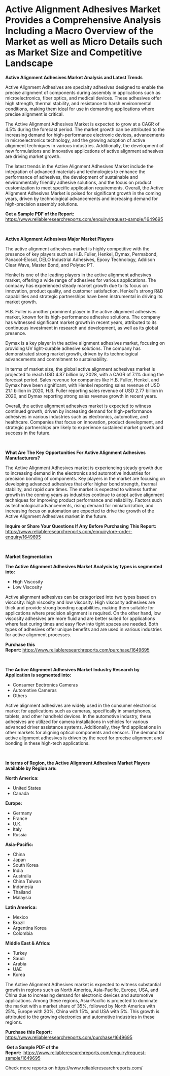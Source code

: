 <p><h1>Active Alignment Adhesives Market Provides a Comprehensive Analysis Including a Macro Overview of the Market as well as Micro Details such as Market Size and Competitive Landscape</h1></p><p><strong>Active Alignment Adhesives Market Analysis and Latest Trends</strong></p>
<p><p>Active Alignment Adhesives are specialty adhesives designed to enable the precise alignment of components during assembly in applications such as microelectronics, fiber optics, and medical devices. These adhesives offer high strength, thermal stability, and resistance to harsh environmental conditions, making them ideal for use in demanding applications where precise alignment is critical.</p><p>The Active Alignment Adhesives Market is expected to grow at a CAGR of 4.5% during the forecast period. The market growth can be attributed to the increasing demand for high-performance electronic devices, advancements in microelectronics technology, and the growing adoption of active alignment techniques in various industries. Additionally, the development of new formulations and innovative applications of active alignment adhesives are driving market growth.</p><p>The latest trends in the Active Alignment Adhesives Market include the integration of advanced materials and technologies to enhance the performance of adhesives, the development of sustainable and environmentally friendly adhesive solutions, and the focus on product customization to meet specific application requirements. Overall, the Active Alignment Adhesives Market is poised for significant growth in the coming years, driven by technological advancements and increasing demand for high-precision assembly solutions.</p></p>
<p><strong>Get a Sample PDF of the Report:&nbsp;</strong> <a href="https://www.reliableresearchreports.com/enquiry/request-sample/1649695">https://www.reliableresearchreports.com/enquiry/request-sample/1649695</a></p>
<p>&nbsp;</p>
<p><strong>Active Alignment Adhesives Major Market Players</strong></p>
<p><p>The active alignment adhesives market is highly competitive with the presence of key players such as H.B. Fuller, Henkel, Dymax, Permabond, Panacol-Elosol, DELO Industrial Adhesives, Epoxy Technology, Addison Clear Wave, Master Bond, and Polytec PT.</p><p>Henkel is one of the leading players in the active alignment adhesives market, offering a wide range of adhesives for various applications. The company has experienced steady market growth due to its focus on innovation, product quality, and customer satisfaction. Henkel's strong R&D capabilities and strategic partnerships have been instrumental in driving its market growth.</p><p>H.B. Fuller is another prominent player in the active alignment adhesives market, known for its high-performance adhesive solutions. The company has witnessed significant market growth in recent years, attributed to its continuous investment in research and development, as well as its global presence.</p><p>Dymax is a key player in the active alignment adhesives market, focusing on providing UV light-curable adhesive solutions. The company has demonstrated strong market growth, driven by its technological advancements and commitment to sustainability.</p><p>In terms of market size, the global active alignment adhesives market is projected to reach USD 4.87 billion by 2028, with a CAGR of 7.1% during the forecast period. Sales revenue for companies like H.B. Fuller, Henkel, and Dymax have been significant, with Henkel reporting sales revenue of USD 21.1 billion in 2020, H.B. Fuller reporting sales revenue of USD 2.77 billion in 2020, and Dymax reporting strong sales revenue growth in recent years.</p><p>Overall, the active alignment adhesives market is expected to witness continued growth, driven by increasing demand for high-performance adhesives in various industries such as electronics, automotive, and healthcare. Companies that focus on innovation, product development, and strategic partnerships are likely to experience sustained market growth and success in the future.</p></p>
<p>&nbsp;</p>
<p><strong>What Are The Key Opportunities For Active Alignment Adhesives Manufacturers?</strong></p>
<p><p>The Active Alignment Adhesives market is experiencing steady growth due to increasing demand in the electronics and automotive industries for precision bonding of components. Key players in the market are focusing on developing advanced adhesives that offer higher bond strength, thermal stability, and rapid cure times. The market is expected to witness further growth in the coming years as industries continue to adopt active alignment techniques for improving product performance and reliability. Factors such as technological advancements, rising demand for miniaturization, and increasing focus on automation are expected to drive the growth of the Active Alignment Adhesives market in the future.</p></p>
<p><strong>Inquire or Share Your Questions If Any Before Purchasing This Report:</strong> <a href="https://www.reliableresearchreports.com/enquiry/pre-order-enquiry/1649695">https://www.reliableresearchreports.com/enquiry/pre-order-enquiry/1649695</a></p>
<p>&nbsp;</p>
<p><strong>Market Segmentation</strong></p>
<p><strong>The Active Alignment Adhesives Market Analysis by types is segmented into:</strong></p>
<p><ul><li>High Viscosity</li><li>Low Viscosity</li></ul></p>
<p><p>Active alignment adhesives can be categorized into two types based on viscosity: high viscosity and low viscosity. High viscosity adhesives are thick and provide strong bonding capabilities, making them suitable for applications where precision alignment is required. On the other hand, low viscosity adhesives are more fluid and are better suited for applications where fast curing times and easy flow into tight spaces are needed. Both types of adhesives offer unique benefits and are used in various industries for active alignment processes.</p></p>
<p><strong>Purchase this Report:&nbsp;</strong><a href="https://www.reliableresearchreports.com/purchase/1649695">https://www.reliableresearchreports.com/purchase/1649695</a></p>
<p>&nbsp;</p>
<p><strong>The Active Alignment Adhesives Market Industry Research by Application is segmented into:</strong></p>
<p><ul><li>Consumer Eectronics Cameras</li><li>Automotive Cameras</li><li>Others</li></ul></p>
<p><p>Active alignment adhesives are widely used in the consumer electronics market for applications such as cameras, specifically in smartphones, tablets, and other handheld devices. In the automotive industry, these adhesives are utilized for camera installations in vehicles for various advanced driver assistance systems. Additionally, they find applications in other markets for aligning optical components and sensors. The demand for active alignment adhesives is driven by the need for precise alignment and bonding in these high-tech applications.</p></p>
<p>&nbsp;</p>
<p><strong>In terms of Region, the Active Alignment Adhesives Market Players available by Region are:</strong></p>
<p>
    <p> <strong> North America: </strong>
        <ul>
            <li>United States</li>
            <li>Canada</li>
        </ul>
        </p> 
    <p> <strong> Europe: </strong>
        <ul>
            <li>Germany</li>
            <li>France</li>
            <li>U.K.</li>
            <li>Italy</li>
            <li>Russia</li>
        </ul>
        </p> 
    <p> <strong> Asia-Pacific: </strong>
        <ul>
            <li>China</li>
            <li>Japan</li>
            <li>South Korea</li>
            <li>India</li>
            <li>Australia</li>
            <li>China Taiwan</li>
            <li>Indonesia</li>
            <li>Thailand</li>
            <li>Malaysia</li>
        </ul>
        </p> 
    <p> <strong> Latin America: </strong>
        <ul>
            <li>Mexico</li>
            <li>Brazil</li>
            <li>Argentina Korea</li>
            <li>Colombia</li>
        </ul>
        </p> 
    <p> <strong> Middle East & Africa: </strong>
        <ul>
            <li>Turkey</li>
            <li>Saudi</li>
            <li>Arabia</li>
            <li>UAE</li>
            <li>Korea</li>
        </ul>
    </p>
    </p>
<p><p>The Active Alignment Adhesives market is expected to witness substantial growth in regions such as North America, Asia-Pacific, Europe, USA, and China due to increasing demand for electronic devices and automotive applications. Among these regions, Asia-Pacific is projected to dominate the market with a market share of 35%, followed by North America with 25%, Europe with 20%, China with 15%, and USA with 5%. This growth is attributed to the growing electronics and automotive industries in these regions.</p></p>
<p><strong>Purchase this Report: </strong><a href="https://www.reliableresearchreports.com/purchase/1649695">https://www.reliableresearchreports.com/purchase/1649695</a></p>
<p>&nbsp;<strong>Get a Sample PDF of the Report:&nbsp;&nbsp;</strong><a href="https://www.reliableresearchreports.com/enquiry/request-sample/1649695">https://www.reliableresearchreports.com/enquiry/request-sample/1649695</a></p>
<p><strong></strong></p>
<p>Check more reports on https://www.reliableresearchreports.com/</p>